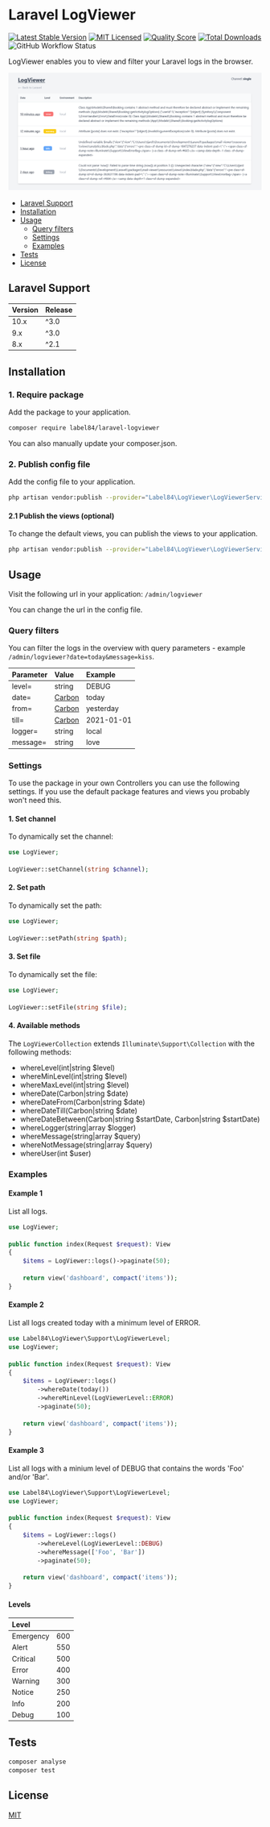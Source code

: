 # Laravel LogViewer

[![Latest Stable Version](https://poser.pugx.org/label84/laravel-logviewer/v/stable?style=flat-square)](https://packagist.org/packages/label84/laravel-logviewer)
[![MIT Licensed](https://img.shields.io/badge/license-MIT-brightgreen.svg?style=flat-square)](LICENSE)
[![Quality Score](https://img.shields.io/scrutinizer/g/label84/laravel-logviewer.svg?style=flat-square)](https://scrutinizer-ci.com/g/label84/laravel-logviewer)
[![Total Downloads](https://img.shields.io/packagist/dt/label84/laravel-logviewer.svg?style=flat-square)](https://packagist.org/packages/label84/laravel-logviewer)
![GitHub Workflow Status](https://img.shields.io/github/actions/workflow/status/label84/laravel-logviewer/run-tests.yml?branch=master&style=flat-square)

LogViewer enables you to view and filter your Laravel logs in the browser.

![LogViewer screenshot](./docs/screenshot-default.png?raw=true "LogViewer Screenshot")

- [Laravel Support](#laravel-support)
- [Installation](#installation)
- [Usage](#usage)
  - [Query filters](#query-filters)
  - [Settings](#settings)
  - [Examples](#examples)
- [Tests](#tests)
- [License](#license)

## Laravel Support

| Version | Release |
|---------|---------|
| 10.x    | ^3.0    |
| 9.x     | ^3.0    |
| 8.x     | ^2.1    |

## Installation

### 1. Require package

Add the package to your application.

```sh
composer require label84/laravel-logviewer
```

You can also manually update your composer.json.

### 2. Publish config file

Add the config file to your application.

```sh
php artisan vendor:publish --provider="Label84\LogViewer\LogViewerServiceProvider" --tag="config"
```

#### 2.1 Publish the views (optional)

To change the default views, you can publish the views to your application.

```sh
php artisan vendor:publish --provider="Label84\LogViewer\LogViewerServiceProvider" --tag="views"
```

## Usage

Visit the following url in your application: ``/admin/logviewer``

You can change the url in the config file.

### Query filters

You can filter the logs in the overview with query parameters - example ``/admin/logviewer?date=today&message=kiss``.

| Parameter     | Value                                    | Example           |
|:--------------|:-----------------------------------------|:------------------|
| level=        | string                                   | DEBUG             |
| date=         | [Carbon](https://carbon.nesbot.com/docs) | today             |
| from=         | [Carbon](https://carbon.nesbot.com/docs) | yesterday         |
| till=         | [Carbon](https://carbon.nesbot.com/docs) | 2021-01-01        |
| logger=       | string                                   | local             |
| message=      | string                                   | love              |

### Settings

To use the package in your own Controllers you can use the following settings. If you use the default package features and views you probably won't need this.

#### 1. Set channel

To dynamically set the channel:

```php
use LogViewer;

LogViewer::setChannel(string $channel);
```

#### 2. Set path

To dynamically set the path:

```php
use LogViewer;

LogViewer::setPath(string $path);
```

#### 3. Set file

To dynamically set the file:

```php
use LogViewer;

LogViewer::setFile(string $file);
```

#### 4. Available methods

The `LogViewerCollection` extends ``Illuminate\Support\Collection`` with the following methods:

- whereLevel(int|string $level)
- whereMinLevel(int|string $level)
- whereMaxLevel(int|string $level)
- whereDate(Carbon|string $date)
- whereDateFrom(Carbon|string $date)
- whereDateTill(Carbon|string $date)
- whereDateBetween(Carbon|string $startDate, Carbon|string $startDate)
- whereLogger(string|array $logger)
- whereMessage(string|array $query)
- whereNotMessage(string|array $query)
- whereUser(int $user)

### Examples

#### Example 1

List all logs.

```php
use LogViewer;

public function index(Request $request): View
{
    $items = LogViewer::logs()->paginate(50);

    return view('dashboard', compact('items'));
}
```

#### Example 2

List all logs created today with a minimum level of ERROR.

```php
use Label84\LogViewer\Support\LogViewerLevel;
use LogViewer;

public function index(Request $request): View
{
    $items = LogViewer::logs()
        ->whereDate(today())
        ->whereMinLevel(LogViewerLevel::ERROR)
        ->paginate(50);

    return view('dashboard', compact('items'));
}
```

#### Example 3

List all logs with a minium level of DEBUG that contains the words 'Foo' and/or 'Bar'.

```php
use Label84\LogViewer\Support\LogViewerLevel;
use LogViewer;

public function index(Request $request): View
{
    $items = LogViewer::logs()
        ->whereLevel(LogViewerLevel::DEBUG)
        ->whereMessage(['Foo', 'Bar'])
        ->paginate(50);

    return view('dashboard', compact('items'));
}
```

#### Levels

| Level         |     |
|:--------------|-----|
| Emergency     | 600 |
| Alert         | 550 |
| Critical      | 500 |
| Error         | 400 |
| Warning       | 300 |
| Notice        | 250 |
| Info          | 200 |
| Debug         | 100 |

## Tests

```sh
composer analyse
composer test
```

## License

[MIT](https://opensource.org/licenses/MIT)
